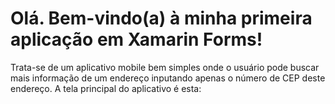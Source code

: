 <h1>Olá. Bem-vindo(a) à minha primeira aplicação em Xamarin Forms!</h1>

Trata-se de um aplicativo mobile bem simples onde o usuário pode buscar mais informação de um endereço
inputando apenas o número de CEP deste endereço. A tela principal do aplicativo é esta:
